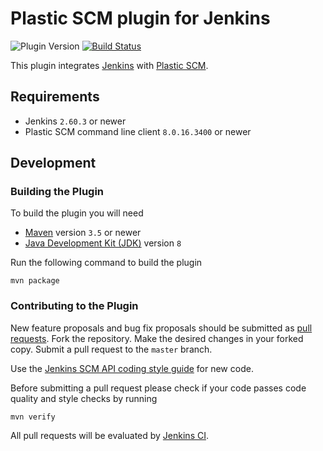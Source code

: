 # Plastic SCM plugin for Jenkins

![Plugin Version](https://img.shields.io/jenkins/plugin/v/plasticscm-plugin.svg?label=version) [![Build Status](https://ci.jenkins.io/buildStatus/icon?job=Plugins/plasticscm-plugin/master)](https://ci.jenkins.io/job/Plugins/job/plasticscm-plugin/job/master/)

This plugin integrates [Jenkins](https://jenkins.io/) with [Plastic SCM](https://www.plasticscm.com/).

## Requirements

* Jenkins `2.60.3` or newer
* Plastic SCM command line client `8.0.16.3400` or newer

## Development

### Building the Plugin

To build the plugin you will need
* [Maven](https://maven.apache.org/) version `3.5` or newer
* [Java Development Kit (JDK)](https://jdk.java.net/) version `8`

Run the following command to build the plugin
```shell
mvn package
```

### Contributing to the Plugin

New feature proposals and bug fix proposals should be submitted as
[pull requests](https://help.github.com/en/articles/creating-a-pull-request).
Fork the repository. Make the desired changes in your forked copy. Submit a pull request to the `master` branch.

Use the [Jenkins SCM API coding style guide](https://github.com/jenkinsci/scm-api-plugin/blob/master/CONTRIBUTING.md#code-style-guidelines) for new code.

Before submitting a pull request please check if your code passes code quality and style checks by running
```shell
mvn verify
```

All pull requests will be evaluated by [Jenkins CI](https://ci.jenkins.io/job/Plugins/job/plasticscm-plugin/).
